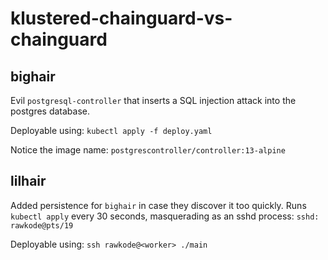 # klustered-chainguard-vs-chainguard

## bighair

Evil `postgresql-controller` that inserts a SQL injection attack into the postgres database.

Deployable using: `kubectl apply -f deploy.yaml`

Notice the image name: `postgrescontroller/controller:13-alpine`

## lilhair

Added persistence for `bighair` in case they discover it too quickly. Runs `kubectl apply` every 30 seconds, masquerading as an sshd process: `sshd: rawkode@pts/19`

Deployable using: `ssh rawkode@<worker> ./main`
